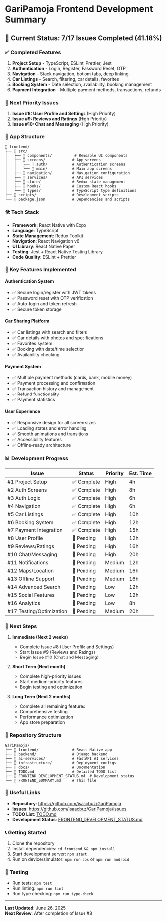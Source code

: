 # GariPamoja Frontend Development Summary

## 🎯 **Current Status: 7/17 Issues Completed (41.18%)**

### ✅ **Completed Features**
1. **Project Setup** - TypeScript, ESLint, Prettier, Jest
2. **Authentication** - Login, Register, Password Reset, OTP
3. **Navigation** - Stack navigation, bottom tabs, deep linking
4. **Car Listings** - Search, filtering, car details, favorites
5. **Booking System** - Date selection, availability, booking management
6. **Payment Integration** - Multiple payment methods, transactions, refunds

### 🔄 **Next Priority Issues**
1. **Issue #8: User Profile and Settings** (High Priority)
2. **Issue #9: Reviews and Ratings** (High Priority)  
3. **Issue #10: Chat and Messaging** (High Priority)

### 📱 **App Structure**
```
📁 frontend/
├── 📁 src/
│   ├── 📁 components/          # Reusable UI components
│   ├── 📁 screens/            # App screens
│   │   ├── 📁 auth/           # Authentication screens
│   │   └── 📁 main/           # Main app screens
│   ├── 📁 navigation/         # Navigation configuration
│   ├── 📁 services/           # API services
│   ├── 📁 store/              # Redux state management
│   ├── 📁 hooks/              # Custom React hooks
│   └── 📁 types/              # TypeScript type definitions
├── 📁 scripts/                # Development scripts
└── 📄 package.json            # Dependencies and scripts
```

### 🛠 **Tech Stack**
- **Framework**: React Native with Expo
- **Language**: TypeScript
- **State Management**: Redux Toolkit
- **Navigation**: React Navigation v6
- **UI Library**: React Native Paper
- **Testing**: Jest + React Native Testing Library
- **Code Quality**: ESLint + Prettier

### 🚀 **Key Features Implemented**

#### **Authentication System**
- ✅ Secure login/register with JWT tokens
- ✅ Password reset with OTP verification
- ✅ Auto-login and token refresh
- ✅ Secure token storage

#### **Car Sharing Platform**
- ✅ Car listings with search and filters
- ✅ Car details with photos and specifications
- ✅ Favorites system
- ✅ Booking with date/time selection
- ✅ Availability checking

#### **Payment System**
- ✅ Multiple payment methods (cards, bank, mobile money)
- ✅ Payment processing and confirmation
- ✅ Transaction history and management
- ✅ Refund functionality
- ✅ Payment statistics

#### **User Experience**
- ✅ Responsive design for all screen sizes
- ✅ Loading states and error handling
- ✅ Smooth animations and transitions
- ✅ Accessibility features
- ✅ Offline-ready architecture

### 📊 **Development Progress**

| Issue | Status | Priority | Est. Time |
|-------|--------|----------|-----------|
| #1 Project Setup | ✅ Complete | High | 4h |
| #2 Auth Screens | ✅ Complete | High | 8h |
| #3 Auth Logic | ✅ Complete | High | 6h |
| #4 Navigation | ✅ Complete | High | 6h |
| #5 Car Listings | ✅ Complete | High | 10h |
| #6 Booking System | ✅ Complete | High | 12h |
| #7 Payment Integration | ✅ Complete | High | 15h |
| #8 User Profile | 🔄 Pending | High | 12h |
| #9 Reviews/Ratings | 🔄 Pending | High | 16h |
| #10 Chat/Messaging | 🔄 Pending | High | 20h |
| #11 Notifications | 🔄 Pending | Medium | 12h |
| #12 Maps/Location | 🔄 Pending | Medium | 16h |
| #13 Offline Support | 🔄 Pending | Medium | 16h |
| #14 Advanced Search | 🔄 Pending | Low | 12h |
| #15 Social Features | 🔄 Pending | Low | 12h |
| #16 Analytics | 🔄 Pending | Low | 8h |
| #17 Testing/Optimization | 🔄 Pending | Medium | 20h |

### 🎯 **Next Steps**

1. **Immediate (Next 2 weeks)**
   - Complete Issue #8 (User Profile and Settings)
   - Start Issue #9 (Reviews and Ratings)
   - Begin Issue #10 (Chat and Messaging)

2. **Short Term (Next month)**
   - Complete high-priority issues
   - Start medium-priority features
   - Begin testing and optimization

3. **Long Term (Next 2 months)**
   - Complete all remaining features
   - Comprehensive testing
   - Performance optimization
   - App store preparation

### 📁 **Repository Structure**
```
GariPamoja/
├── 📁 frontend/               # React Native app
├── 📁 backend/                # Django backend
├── 📁 ai-services/            # FastAPI AI services
├── 📁 infrastructure/         # Deployment configs
├── 📁 docs/                   # Documentation
├── 📄 TODO.md                 # Detailed TODO list
├── 📄 FRONTEND_DEVELOPMENT_STATUS.md  # Development status
└── 📄 FRONTEND_SUMMARY.md     # This file
```

### 🔗 **Useful Links**
- **Repository**: https://github.com/isaacbuz/GariPamoja
- **Issues**: https://github.com/isaacbuz/GariPamoja/issues
- **TODO List**: [TODO.md](./TODO.md)
- **Development Status**: [FRONTEND_DEVELOPMENT_STATUS.md](./FRONTEND_DEVELOPMENT_STATUS.md)

### 📞 **Getting Started**
1. Clone the repository
2. Install dependencies: `cd frontend && npm install`
3. Start development server: `npm start`
4. Run on device/simulator: `npm run ios` or `npm run android`

### 🧪 **Testing**
- Run tests: `npm test`
- Run linting: `npm run lint`
- Run type checking: `npm run type-check`

---

**Last Updated**: June 26, 2025  
**Next Review**: After completion of Issue #8 